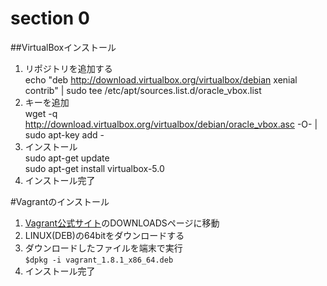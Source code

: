 # section 0

##VirtualBoxインストール

1. リポジトリを追加する  
    echo "deb http://download.virtualbox.org/virtualbox/debian xenial contrib" | sudo tee /etc/apt/sources.list.d/oracle_vbox.list
2. キーを追加  
wget -q http://download.virtualbox.org/virtualbox/debian/oracle_vbox.asc -O- | sudo apt-key add -
3. インストール  
    sudo apt-get update  
	sudo apt-get install virtualbox-5.0
4. インストール完了

#Vagrantのインストール
1. [Vagrant公式サイト](https://www.vagrantup.com/)のDOWNLOADSページに移動
2. LINUX(DEB)の64bitをダウンロードする
3. ダウンロードしたファイルを端末で実行  
     `$dpkg -i vagrant_1.8.1_x86_64.deb`
4. インストール完了

